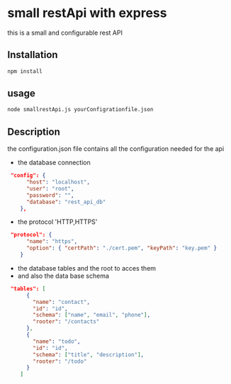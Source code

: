 # small restApi with express

this is a small and configurable rest API

## Installation

```bash
npm install
```

## usage

```bash
node smallrestApi.js yourConfigrationfile.json
```

## Description

the configuration.json file contains all the configuration needed for the api

- the database connection

```json
 "config": {
      "host": "localhost",
      "user": "root",
      "password": "",
      "database": "rest_api_db"
    },
```

- the protocol 'HTTP,HTTPS'

```json
 "protocol": {
      "name": "https",
      "option": { "certPath": "./cert.pem", "keyPath": "key.pem" }
    }
```

- the database tables and the root to acces them
- and also the data base schema

```json
 "tables": [
      {
        "name": "contact",
        "id": "id",
        "schema": ["name", "email", "phone"],
        "rooter": "/contacts"
      },
      {
        "name": "todo",
        "id": "id",
        "schema": ["title", "description"],
        "rooter": "/todo"
      }
    ]
```
